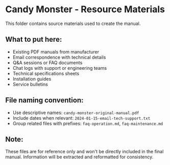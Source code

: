 # Candy Monster - Resource Materials

This folder contains source materials used to create the manual.

## What to put here:
- Existing PDF manuals from manufacturer
- Email correspondence with technical details
- Q&A sessions or FAQ documents
- Chat logs with support or engineering teams
- Technical specifications sheets
- Installation guides
- Service bulletins

## File naming convention:
- Use descriptive names: `candy-monster-original-manual.pdf`
- Include dates when relevant: `2024-01-15-email-tech-support.txt`
- Group related files with prefixes: `faq-operation.md`, `faq-maintenance.md`

## Note:
These files are for reference only and won't be directly included in the final manual.
Information will be extracted and reformatted for consistency.